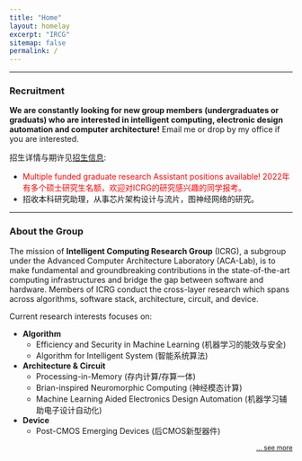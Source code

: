```yaml
---
title: "Home"
layout: homelay
excerpt: "IRCG"
sitemap: false
permalink: /
---
```


------
### Recruitment 

__We are constantly looking for new group members (undergraduates or graduats) who are interested in intelligent computing, electronic design automation and computer architecture!__ Email me or drop by my office if you are interested.

招生详情与期许见<a href="{{ site.url }}{{ site.baseurl }}/vacancies">招生信息</a>:
- <font color=red>Multiple funded graduate research Assistant positions available! 2022年有多个硕士研究生名额，欢迎对ICRG的研究感兴趣的同学报考。</font>
- 招收本科研究助理，从事芯片架构设计与流片，图神经网络的研究。

------------------------
### About the Group

The mission of __Intelligent Computing Research Group__ (ICRG), a subgroup under the Advanced Computer Architecture Laboratory (ACA-Lab), is to make fundamental and groundbreaking contributions in the state-of-the-art computing infrastructures and bridge the gap between software and hardware. Members of ICRG conduct the cross-layer research which spans across algorithms, software stack, architecture, circuit, and device.



Current research interests focuses on:
- **Algorithm**
    * Efficiency and Security in Machine Learning (机器学习的能效与安全)
    * Algorithm for Intelligent System (智能系统算法)
- **Architecture & Circuit**
    * Processing-in-Memory (存内计算/存算一体)
    * Brian-inspired Neuromorphic Computing (神经模态计算)
    * Machine Learning Aided Electronics Design Automation (机器学习辅助电子设计自动化)
- **Device**
    * Post-CMOS Emerging Devices (后CMOS新型器件)


<p align="right">
<small><a href="{{ site.url }}{{ site.baseurl }}/research"> ... see more</a></small>
</p>
